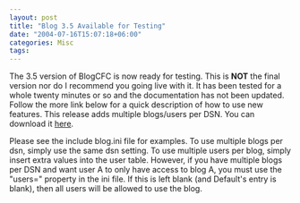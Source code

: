 ```yaml
---
layout: post
title: "Blog 3.5 Available for Testing"
date: "2004-07-16T15:07:18+06:00"
categories: Misc 
tags: 
---
```


The 3.5 version of BlogCFC is now ready for testing. This is <B>NOT</b> the final version nor do I recommend you going live with it. It has been tested for a whole twenty minutes or so and the documentation has not been updated. Follow the more link below for a quick description of how to use new features. This release adds multiple blogs/users per DSN. You can download it <a href="http://www.camdenfamily.com/morpheus/downloads/blog3.5.zip">here</a>.
<!--more-->
Please see the include blog.ini file for examples. To use multiple blogs per dsn, simply use the same dsn setting. To use multiple users per blog, simply insert extra values into the user table. However, if you have multiple blogs per DSN and want user A to only have access to blog A, you must use the "users=" property in the ini file. If this is left blank (and Default's entry is blank), then all users will be allowed to use the blog.